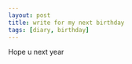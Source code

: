 ```yaml
---
layout: post
title: write for my next birthday
tags: [diary, birthday]
---
```

<p id="nextbithday">
    Hope u next year 
</p>


<script>
    $(document).ready(function(){
        $('#nextbithday').css('display', 'none')
    })
</script>
